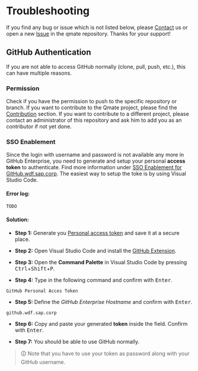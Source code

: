 # Troubleshooting
If you find any bug or issue which is not listed below, please [Contact](./contact.md) us 
or open a new [Issue](https://github.tools.sap/sProcurement/qmate/issues) in the qmate repository. Thanks for your support!

## GitHub Authentication
If you are not able to access GitHub normally (clone, pull, push, etc.), this can have multiple reasons.

### Permission
Check if you have the permission to push to the specific repository or branch. 
If you want to contribute to the Qmate project, please find the [Contribution](./contribution.md) section. If you want to contribute to a different project, please contact an administrator of this repository and ask him to add you as an contributor if not yet done.

### SSO Enablement
Since the login with username and password is not available any more in GitHub Enterprise, you need to generate and setup your personal **access token** to authenticate. Find more information under [SSO Enablement for GitHub.wdf.sap.corp](https://github.wdf.sap.corp/pages/github/sso-enablement). The easiest way to setup the toke is by using Visual Studio Code.

#### Error log: 
```bash
TODO
```

#### Solution:
 
- **Step 1:** Generate you [Personal access token](https://github.tools.sap/settings/tokens) and save it at a secure place.

- **Step 2:** Open Visual Studio Code and install the [GitHub Extension](https://marketplace.visualstudio.com/items?itemName=KnisterPeter.vscode-github).

- **Step 3:** Open the **Command Palette** in Visual Studio Code by pressing <kbd>Ctrl</kbd>+<kbd>Shift</kbd>+<kbd>P</kbd>.

- **Step 4:** Type in the following command and confirm with <kbd>Enter</kbd>.
```
GitHub Personal Acces Token
```

- **Step 5:** Define the *GitHub Enterprise Hostname* and confirm with <kbd>Enter</kbd>.
```
github.wdf.sap.corp
```

- **Step 6:** Copy and paste your generated **token** inside the field. Confirm with <kbd>Enter</kbd>.

- **Step 7:** You should be able to use GitHub normally.

> 🛈 Note that you have to use your token as password along with your GitHub username.


